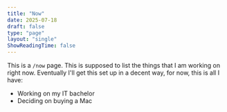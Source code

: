```yaml
---
title: "Now"
date: 2025-07-18
draft: false
type: "page"
layout: "single"
ShowReadingTime: false
---
```


This is a `/now` page. This is supposed to list the things that I am working on right now. Eventually I'll get this set up in a decent way, for now, this is all I have:

- Working on my IT bachelor
- Deciding on buying a Mac
